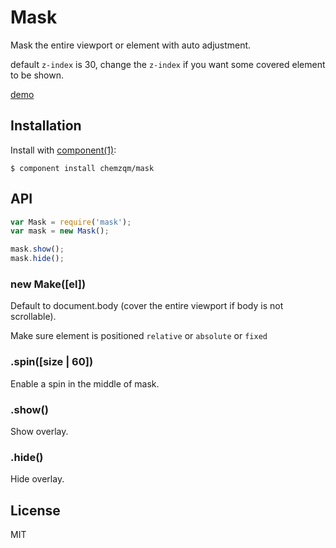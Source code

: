 # Mask

Mask the entire viewport or element with auto adjustment.

default `z-index` is 30, change the `z-index` if you want some covered element to be shown.

[demo](http://chemzqm.github.io/mask/)

## Installation

Install with [component(1)](http://component.io):

    $ component install chemzqm/mask

## API

```js
var Mask = require('mask');
var mask = new Mask();

mask.show();
mask.hide();
```

### new Make([el])

Default to document.body (cover the entire viewport if body is not scrollable).

Make sure element is positioned `relative` or `absolute` or `fixed`

### .spin([size | 60])

Enable a spin in the middle of mask.


### .show()

Show overlay.

### .hide()

Hide overlay.

## License

MIT

